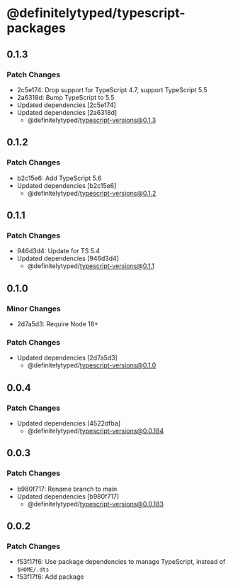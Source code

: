# @definitelytyped/typescript-packages

## 0.1.3

### Patch Changes

- 2c5e174: Drop support for TypeScript 4.7, support TypeScript 5.5
- 2a6318d: Bump TypeScript to 5.5
- Updated dependencies [2c5e174]
- Updated dependencies [2a6318d]
  - @definitelytyped/typescript-versions@0.1.3

## 0.1.2

### Patch Changes

- b2c15e6: Add TypeScript 5.6
- Updated dependencies [b2c15e6]
  - @definitelytyped/typescript-versions@0.1.2

## 0.1.1

### Patch Changes

- 946d3d4: Update for TS 5.4
- Updated dependencies [946d3d4]
  - @definitelytyped/typescript-versions@0.1.1

## 0.1.0

### Minor Changes

- 2d7a5d3: Require Node 18+

### Patch Changes

- Updated dependencies [2d7a5d3]
  - @definitelytyped/typescript-versions@0.1.0

## 0.0.4

### Patch Changes

- Updated dependencies [4522dfba]
  - @definitelytyped/typescript-versions@0.0.184

## 0.0.3

### Patch Changes

- b980f717: Rename branch to main
- Updated dependencies [b980f717]
  - @definitelytyped/typescript-versions@0.0.183

## 0.0.2

### Patch Changes

- f53f17f6: Use package dependencies to manage TypeScript, instead of `$HOME/.dts`
- f53f17f6: Add package
